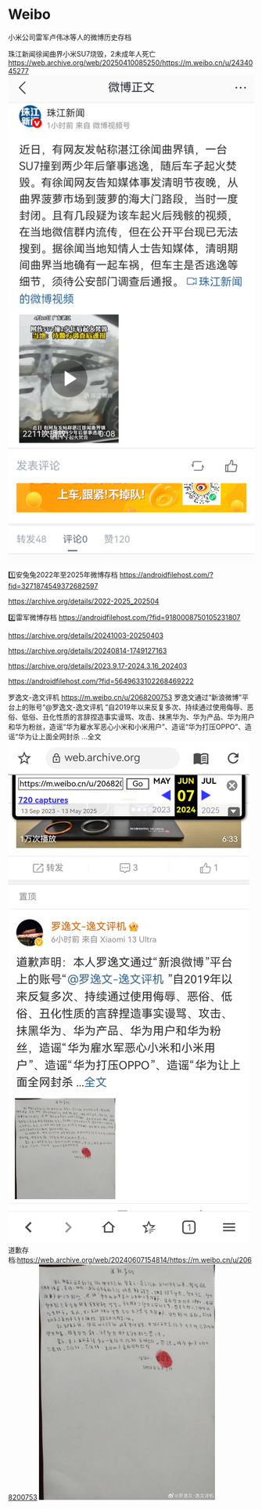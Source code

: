 # Weibo
小米公司雷军卢伟冰等人的微博历史存档

珠江新闻徐闻曲界小米SU7烧毁，2未成年人死亡
https://web.archive.org/web/20250410085250/https://m.weibo.cn/u/2434045277
![珠江新闻当日报道](https://github.com/MoslinZ/Weibo/blob/main/5153908667189681.jpg)

1️⃣安兔兔2022年至2025年微博存档
https://androidfilehost.com/?fid=3271874549372682597

https://archive.org/details/2022-2025_202504

2️⃣雷军微博存档
https://androidfilehost.com/?fid=9180008750105231807

https://archive.org/details/20241003-20250403

https://archive.org/details/20240814-1749127163

https://archive.org/details/2023.9.17-2024.3.16_202403

https://androidfilehost.com/?fid=5649633102268469222

罗逸文-逸文评机
https://m.weibo.cn/u/2068200753
罗逸文通过“新浪微博”平台上的账号“@罗逸文-逸文评机 ”自2019年以来反复多次、持续通过使用侮辱、恶俗、低俗、丑化性质的言辞捏造事实谩骂、攻击、抹黑华为、华为产品、华为用户和华为粉丝，造谣“华为雇水军恶心小米和小米用户”、造谣“华为打压OPPO”、造谣“华为让上面全网封杀 ...全文
![罗逸文道歉](https://github.com/MoslinZ/Weibo/blob/main/837084003248832.jpg)
道歉存档:https://web.archive.org/web/20240607154814/https://m.weibo.cn/u/2068200753
![罗逸文道歉](https://github.com/MoslinZ/Weibo/blob/main/7b463d31gy1hqgxyovneaj22402tc7wh.jpg)
